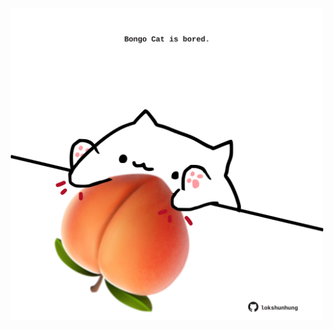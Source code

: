 <!-- built at 23/07/2021, 14:01:48 UTC -->
<p align="center">
  <img width="500" height="500" src="./ReadmeImage.svg">
</p>
